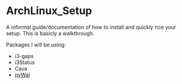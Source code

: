 # ArchLinux_Setup
A informal guide/documentation of how to install and quickly rice your setup.
This is basicly a walkthrough.

Packages I will be using:
- i3-gaps
- i3Status
- Cava
- [pyWal](https://github.com/dylanaraps/pywal)
